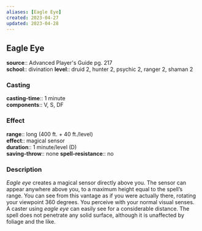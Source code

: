 ```yaml
---
aliases: [Eagle Eye]
created: 2023-04-27
updated: 2023-04-28
---
```


## Eagle Eye

**source**:: Advanced Player's Guide pg. 217  
**school**:: divination
**level**:: druid 2, hunter 2, psychic 2, ranger 2, shaman 2

### Casting

**casting-time**:: 1 minute  
**components**:: V, S, DF

### Effect

**range**:: long (400 ft. + 40 ft./level)  
**effect**:: magical sensor  
**duration**:: 1 minute/level (D)  
**saving-throw**:: none
**spell-resistance**:: no

### Description

*Eagle eye* creates a magical sensor directly above you. The sensor can appear anywhere above you, to a maximum height equal to the spell’s range. You can see from this vantage as if you were actually there, rotating your viewpoint 360 degrees. You perceive with your normal visual senses. A caster using *eagle eye* can easily see for a considerable distance. The spell does not penetrate any solid surface, although it is unaffected by foliage and the like.
